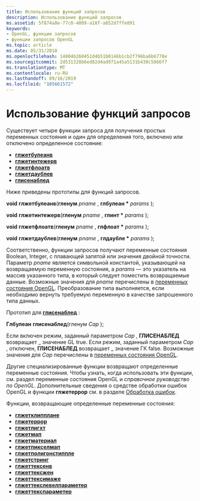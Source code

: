 ```yaml
---
title: Использование функций запросов
description: Использование функций запросов
ms.assetid: 5f874a0e-77c0-4009-a18f-a852d7ffe891
keywords:
- OpenGL, функции запросов
- функции запросов OpenGL
ms.topic: article
ms.date: 05/31/2018
ms.openlocfilehash: 14804b260451d4b51b0146b1cb2f796ba6b6778e
ms.sourcegitcommit: 2d531328b6ed82d4ad971a45a5131b430c5866f7
ms.translationtype: MT
ms.contentlocale: ru-RU
ms.lasthandoff: 09/16/2019
ms.locfileid: "105661572"
---
```

# <a name="using-the-query-functions"></a>Использование функций запросов

Существует четыре функции запроса для получения простых переменных состояния и один для определения того, включено или отключено определенное состояние:

-   [**глжетбулеанв**](glgetbooleanv.md)
-   [**глжетинтежерв**](glgetintegerv.md)
-   [**глжетфлоатв**](glgetfloatv.md)
-   [**глжетдаублев**](glgetdoublev.md)
-   [**глисенаблед**](glisenabled.md)

Ниже приведены прототипы для функций запросов.

**void** **глжетбулеанв**(**гленум** *pname* , **глбулеан \*** *params* );

**void** **глжетинтежерв**(**гленум** *pname* , **глинт \*** *params* );

**void** **глжетфлоатв**(**гленум** *pname* , **глфлоат \*** *params* );

**void** **глжетдаублев**(**гленум** *pname* , **глдаубле \*** *params* );

Соответственно, функции запросов получают переменные состояния Boolean, Integer, с плавающей запятой или значения двойной точности. Параметр *pname* является символьной константой, указывающей на возвращаемую переменную состояния, а *params* — это указатель на массив указанного типа, в который следует поместить возвращаемые данные. Возможные значения для *pname* перечислены в [переменных состояния OpenGL](opengl-state-variables.md). Преобразование типа выполняется, если необходимо вернуть требуемую переменную в качестве запрошенного типа данных.

Прототип для [**глисенаблед**](glisenabled.md) :

**Глбулеан** **глисенаблед**(гленум *Cap* );

Если включен режим, заданный параметром *Cap* , **ГЛИСЕНАБЛЕД** возвращает \_ значение GL true. Если режим, заданный параметром *Cap* , отключен, **ГЛИСЕНАБЛЕД** возвращает \_ значение ГК false. Возможные значения для *Cap* перечислены в [переменных состояния OpenGL](opengl-state-variables.md).

Другие специализированные функции возвращают определенные переменные состояния. Чтобы узнать, когда использовать эти функции, см. раздел переменные состояния OpenGL и *справочное руководство по OpenGL*. Дополнительные сведения о средстве обработки ошибок OpenGL и функции **глжетеррор** см. в разделе [Обработка ошибок](error-handling.md).

Функции, возвращающие определенные переменные состояния:

-   [**глжетклипплане**](glgetclipplane.md)
-   [**глжетеррор**](glgeterror.md)
-   [**глжетлигхт**](glgetlight.md)
-   [**глжетмап**](glgetmap.md)
-   [**глжетматериал**](glgetmaterial.md)
-   [**глжетпикселмап**](glgetpixelmap.md)
-   [**глжетполигонстиппле**](glgetpolygonstipple.md)
-   [**глжетстринг**](glgetstring.md)
-   [**глжеттексенв**](glgettexenv.md)
-   [**глжеттексжен**](glgettexgen.md)
-   [**глжеттексимаже**](glgetteximage.md)
-   [**глжеттекслевелпараметер**](glgettexlevelparameter.md)
-   [**глжеттекспараметер**](glgettexparameter.md)

 

 




